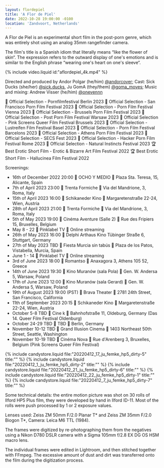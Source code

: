 ```yaml
---
layout: flordepiel
title: 'A Flor de Piel'
date: 2022-10-28 19:00:00 -0100
location: 'Zandvoort, Netherlands'
---
```

	

A Flor de Piel is an experimental short film in the post-porn genre, which was entirely shot using an analog 35mm rangefinder camera. 

The film's title is a Spanish idiom that literally means “like the flower of skin“. The expression refers to the outward display of one's emotions and is similar to the English phrase “wearing one&apos;s heart on one&apos;s sleeve“.

{% include video.liquid id:"aflordepiel_4k.mp4" %}

Directed and produced by Andor Polgar (he/him) [@andorcover](https://instagram.com/andorcover); Cast: Sick Ducks (she/her) [@sick.ducks](https://www.instagram.com/sick.ducks/), Ju GomA (they/them) [@goma_moves](https://www.instagram.com/goma_moves/); Music and mixing: Andrew Visser (he/him) [@onevennn](https://www.instagram.com/onevennn/)

🌿 Official Selection - Pornfilmfestival Berlin 2023
🌿 Official Selection - San Francisco Porn Film Festival 2023
🌿 Official Selection - Porn Film Festival Vienna 2023
🌿 Official Selection - Brussels Porn Film Festival 2023
🌿 Official Selection - Post Porn Film Festival Warsaw 2023
🌿 Official Selection - Pink Screens Queer Film Festival Brussels 2023
🌿 Official Selection - Lustreifen Film Festival Basel 2023
🌿 Official Selection - Porn Film Festival Barcelons 2023
🌿 Official Selection - Athens Porn Film Festival 2023
🌿 Official Selection - SECS Fest 2023
🌿 Official Selection - Hacker Porn Film Festival Rome 2023
🌿 Official Selection - Natural Instincts Festival 2023
🏆 Best Erotic Short Film - Erotic & Bizarre Art Film Festival 2022
🏆 Best Erotic Short Film - Hallucinea Film Festival 2022

Screenings:<br />
- 16th of December 2022 20:00 🎦 OCHO Y MEDIO 📍 Plaza Sta. Teresa, 15, Alicante, Spain
- 7th of April 2023 23:00 🎦 Trenta Formiche 📍 Via del Mandrione, 3, Roma, Italy
- 15th of April 2023 16:00 🎦 Schikaneder Kino 📍 Margaretenstraße 22-24, Wien, Austria
- 28th of April 2023 21:00 🎦 Trenta Formiche 📍 Via del Mandrione, 3, Roma, Italy
- 5th of May 2023 19:00 🎦 Cinéma Aventure (Salle 2) 📍 Rue des Fripiers 15, Bruxelles, Belgium
- May 8 - 22 🎦 Pinklabel TV 📍 Online streaming
- 26th of May 2023 16:00 🎦 Delphi Arthaus Kino Tübinger Straße 6, Stuttgart, Germany
- 27th of May 2023 TBD 🎦 Fiesta Murcia sin tabús 📍 Plaza de los Patos, Vistabella, Murcia, Spain
- June 1 - 14 🎦 Pinklabel TV 📍 Online streaming
- 3rd of June 2023 18:00 🎦 Romantso 📍 Anaxagora 3, Athens 105 52, Greece
- 14th of June 2023 19:30 🎦 Kino Muranów (sala Pola) 📍 Gen. W. Andersa 5, Warsaw, Poland
- 17th of June 2023 12:00 🎦 Kino Muranów (sala Gerard) 📍 Gen. W. Andersa 5, Warsaw, Poland
- 19th of August 2023 19:00 (PST) 🎦 Brava Theater 📍 2781 24th Street, San Francisco, California
- 11th of September 2023 20:15 🎦 Schikaneder Kino 📍 Margaretenstraße 22-24, Wien, Austria
- October 5-8 TBD 🎦 Cine k 📍 Bahnhofstraße 11, Oldeburg, Germany (Das 14. Queer Film Festival Oldenburg)
- October 24-29 TBD 🎦 TBD 📍 Berlin, Germany
- November 10-12 TBD 🎦 Grand Illusion Cinema 📍 1403 Northeast 50th Street, Seattle, Washington
- November 10-19 TBD 🎦 Cinéma Nova 📍 Rue d'Arenberg 3, Bruxelles, Belgium (Pink Screens Queer Film Festival)

{% include candystore.liquid file:"20220412_17_ju_femke_hp5_dirty-5" title:"" %}
{% include candystore.liquid file:"20220412_1_ju_femke_hp5_dirty-2" title:"" %}
{% include candystore.liquid file:"20220412_21_ju_femke_hp5_dirty-6" title:"" %}
{% include candystore.liquid file:"20220412_22_ju_femke_hp5_dirty-1" title:"" %}
{% include candystore.liquid file:"20220412_7_ju_femke_hp5_dirty-7" title:"" %}

Some technical details: the entire motion picture was shot on 30 rolls of Ilford HP5 Plus film, they were developed by hand in Ilford ID-11. Most of the rolls were push processed by 1 or 2 exposure values.

Lenses used: Zeiss ZM 50mm F/2.0 Planar T* and Zeiss ZM 35mm F/2.0 Biogon T*, Camera: Leica M6 TTL (1984).

The frames were digitized by re-photographing them from the negatives using a Nikon D780 DSLR camera with a Sigma 105mm f/2.8 EX DG OS HSM macro lens.

The individual frames were edited in Lightroom, and then stitched together with FFmpeg. The excessive amount of dust and dirt was transferred onto the film during the digitization process.

